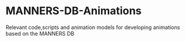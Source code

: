 # MANNERS-DB-Animations
Relevant code,scripts and animation models for developing animations based on the MANNERS DB 

